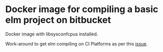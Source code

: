 # Docker image for compiling a basic elm project on bitbucket
Docker image with libsysconfcpus installed.

Work-around to get elm compiling on CI Platforms as per this [issue](https://github.com/elm-lang/elm-compiler/issues/1473#issuecomment-245704142).
